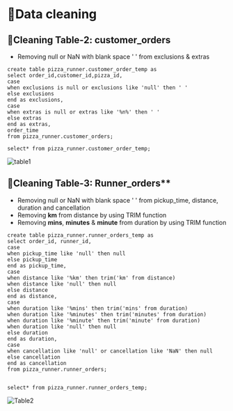 # 🍕Data cleaning

## 🔖Cleaning Table-2: customer_orders

- Removing null or NaN with blank space ' ' from exclusions & extras

```
create table pizza_runner.customer_order_temp as
select order_id,customer_id,pizza_id,
case
when exclusions is null or exclusions like 'null' then ' '
else exclusions
end as exclusions,
case 
when extras is null or extras like '%n%' then ' '
else extras
end as extras,
order_time
from pizza_runner.customer_orders;

select* from pizza_runner.customer_order_temp;
```
![table1](https://user-images.githubusercontent.com/98269318/188915649-2168c602-4fb7-490e-b00e-725b43cafd9d.png)


## 🔖Cleaning Table-3: Runner_orders**

- Removing null or NaN with blank space ' ' from pickup_time, distance, duration and cancellation
- Removing **km** from distance by using TRIM function
- Removing **mins**, **minutes** & **minute** from duration by using TRIM function
```
create table pizza_runner.runner_orders_temp as
select order_id, runner_id,
case
when pickup_time like 'null' then null 
else pickup_time
end as pickup_time,
case 
when distance like '%km' then trim('km' from distance)
when distance like 'null' then null
else distance
end as distance,
case
when duration like '%mins' then trim('mins' from duration)
when duration like '%minutes' then trim('minutes' from duration)
when duration like '%minute' then trim('minute' from duration)
when duration like 'null' then null
else duration 
end as duration,
case 
when cancellation like 'null' or cancellation like 'NaN' then null
else cancellation
end as cancellation
from pizza_runner.runner_orders;


select* from pizza_runner.runner_orders_temp;
```
![Table2](https://user-images.githubusercontent.com/98269318/188916239-d9ed98f7-569d-4c24-9446-e01e36d3d583.png)
